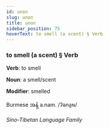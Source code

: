 ```yaml
---
id: unon
slug: unon
title: unon
sidebar_position: 75
hoverText: to smell (a scent) § Verb
---
```


### to smell (a scent) § Verb

**Verb**: to smell

**Noun**: a smell/scent

**Modifier**: smelled

Burmese အနံ့ a.nam. /ʔəna̰ɴ/

*Sino-Tibetan Language Family*